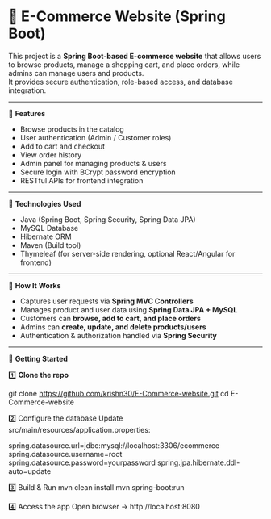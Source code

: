 # 🛒 E-Commerce Website (Spring Boot)

This project is a **Spring Boot-based E-commerce website** that allows users to browse products, manage a shopping cart, and place orders, while admins can manage users and products.  
It provides secure authentication, role-based access, and database integration.

---

📌 **Features**
- Browse products in the catalog  
- User authentication (Admin / Customer roles)  
- Add to cart and checkout  
- View order history  
- Admin panel for managing products & users  
- Secure login with BCrypt password encryption  
- RESTful APIs for frontend integration  

---

🧠 **Technologies Used**
- Java (Spring Boot, Spring Security, Spring Data JPA)  
- MySQL Database  
- Hibernate ORM  
- Maven (Build tool)  
- Thymeleaf (for server-side rendering, optional React/Angular for frontend)  

---

🎯 **How It Works**
- Captures user requests via **Spring MVC Controllers**  
- Manages product and user data using **Spring Data JPA + MySQL**  
- Customers can **browse, add to cart, and place orders**  
- Admins can **create, update, and delete products/users**  
- Authentication & authorization handled via **Spring Security**  

---

🚀 **Getting Started**

1️⃣ **Clone the repo**

git clone https://github.com/krishn30/E-Commerce-website.git
cd E-Commerce-website

2️⃣ Configure the database
Update src/main/resources/application.properties:

spring.datasource.url=jdbc:mysql://localhost:3306/ecommerce
spring.datasource.username=root
spring.datasource.password=yourpassword
spring.jpa.hibernate.ddl-auto=update

3️⃣ Build & Run
mvn clean install
mvn spring-boot:run

4️⃣ Access the app
Open browser → http://localhost:8080


